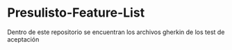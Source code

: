 # Presulisto-Feature-List
Dentro de este repositorio se encuentran los archivos gherkin de los test de aceptación
